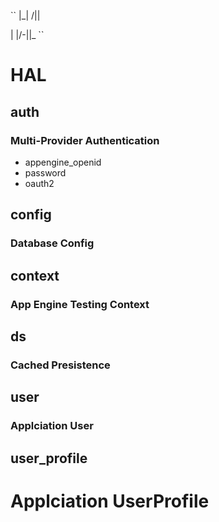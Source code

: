 ``
|_| /||

| |/-||_
``

HAL
===

auth
----
### Multi-Provider Authentication

* appengine_openid
* password
* oauth2

config
------
### Database Config

context
-------
### App Engine Testing Context

ds
--
### Cached Presistence

user
----
### Applciation User

user_profile
------------
# Applciation UserProfile
